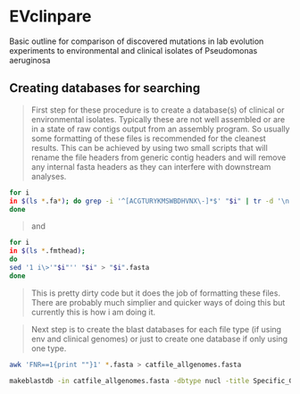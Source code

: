 # EVclinpare
Basic outline for comparison of discovered mutations in lab evolution experiments to environmental and clinical isolates of Pseudomonas aeruginosa


## Creating databases for searching

> First step for these procedure is to create a database(s) of clinical or environmental isolates. Typically these are not well assembled or are in a state of raw contigs output from an assembly program. So usually some formatting of these files is recommended for the cleanest results. This can be achieved by using two small scripts that will rename the file headers from generic contig headers and will remove any internal fasta headers as they can interfere with downstream analyses.

```bash
for i
in $(ls *.fa*); do grep -i '^[ACGTURYKMSWBDHVNX\-]*$' "$i" | tr -d '\n' | fold -w 60 > /"$i".fmthead
done

```

> and

```bash
for i 
in $(ls *.fmthead); 
do
sed '1 i\>'"$i"'' "$i" > "$i".fasta
done
```

> This is pretty dirty code but it does the job of formatting these files. There are probably much simplier and quicker ways of doing this but currently this is how i am doing it.

> Next step is to create the blast databases for each file type (if using env and clinical genomes) or just to create one database if only using one type.

```bash
awk 'FNR==1{print ""}1' *.fasta > catfile_allgenomes.fasta

makeblastdb -in catfile_allgenomes.fasta -dbtype nucl -title Specific_Genomes -out Genome_database

```

